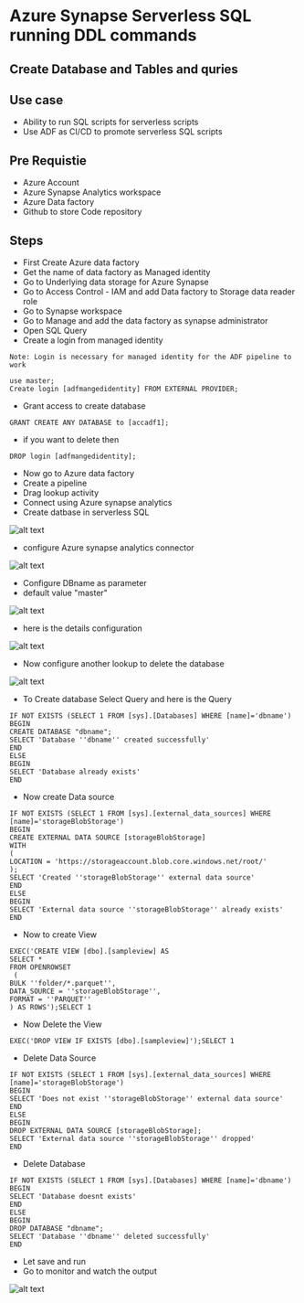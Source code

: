 # Azure Synapse Serverless SQL running DDL commands

## Create Database and Tables and quries

## Use case

- Ability to run SQL scripts for serverless scripts
- Use ADF as CI/CD to promote serverless SQL scripts

## Pre Requistie

- Azure Account
- Azure Synapse Analytics workspace
- Azure Data factory
- Github to store Code repository

## Steps

- First Create Azure data factory
- Get the name of data factory as Managed identity
- Go to Underlying data storage for Azure Synapse
- Go to Access Control - IAM and add Data factory to Storage data reader role
- Go to Synapse workspace
- Go to Manage and add the data factory as synapse administrator
- Open SQL Query
- Create a login from managed identity

```
Note: Login is necessary for managed identity for the ADF pipeline to work
```

```
use master;
Create login [adfmangedidentity] FROM EXTERNAL PROVIDER;
```

- Grant access to create database

```
GRANT CREATE ANY DATABASE to [accadf1];
```

- if you want to delete then

```
DROP login [adfmangedidentity];
```

- Now go to Azure data factory
- Create a pipeline
- Drag lookup activity
- Connect using Azure synapse analytics
- Create datbase in serverless SQL

![alt text](https://github.com/balakreshnan/Samples2021/blob/main/Images/svrddladf1.jpg "Service Health")

- configure Azure synapse analytics connector

![alt text](https://github.com/balakreshnan/Samples2021/blob/main/Images/svrddladf2.jpg "Service Health")

- Configure DBname as parameter
- default value "master"

![alt text](https://github.com/balakreshnan/Samples2021/blob/main/Images/svrddladf3.jpg "Service Health")


- here is the details configuration

![alt text](https://github.com/balakreshnan/Samples2021/blob/main/Images/svrddladf4.jpg "Service Health")

- Now configure another lookup to delete the database

![alt text](https://github.com/balakreshnan/Samples2021/blob/main/Images/svrddladf5.jpg "Service Health")

- To Create database Select Query and here is the Query

```
IF NOT EXISTS (SELECT 1 FROM [sys].[Databases] WHERE [name]='dbname')
BEGIN
CREATE DATABASE "dbname";
SELECT 'Database ''dbname'' created successfully'
END
ELSE
BEGIN
SELECT 'Database already exists'
END
```

- Now create Data source

```
IF NOT EXISTS (SELECT 1 FROM [sys].[external_data_sources] WHERE [name]='storageBlobStorage')
BEGIN
CREATE EXTERNAL DATA SOURCE [storageBlobStorage]
WITH
(
LOCATION = 'https://storageaccount.blob.core.windows.net/root/'
);
SELECT 'Created ''storageBlobStorage'' external data source'
END
ELSE
BEGIN
SELECT 'External data source ''storageBlobStorage'' already exists'
END
```

- Now to create View

```
EXEC('CREATE VIEW [dbo].[sampleview] AS
SELECT *
FROM OPENROWSET
 (
BULK ''folder/*.parquet'',
DATA_SOURCE = ''storageBlobStorage'',
FORMAT = ''PARQUET''
) AS ROWS');SELECT 1
```

- Now Delete the View

```
EXEC('DROP VIEW IF EXISTS [dbo].[sampleview]');SELECT 1
```

- Delete Data Source

```
IF NOT EXISTS (SELECT 1 FROM [sys].[external_data_sources] WHERE [name]='storageBlobStorage')
BEGIN
SELECT 'Does not exist ''storageBlobStorage'' external data source'
END
ELSE
BEGIN
DROP EXTERNAL DATA SOURCE [storageBlobStorage];
SELECT 'External data source ''storageBlobStorage'' dropped'
END
```

- Delete Database

```
IF NOT EXISTS (SELECT 1 FROM [sys].[Databases] WHERE [name]='dbname')
BEGIN
SELECT 'Database doesnt exists'
END
ELSE
BEGIN
DROP DATABASE "dbname";
SELECT 'Database ''dbname'' deleted successfully'
END
```

- Let save and run
- Go to monitor and watch the output

![alt text](https://github.com/balakreshnan/Samples2021/blob/main/Images/svrddladf7.jpg "Service Health")